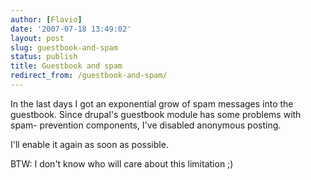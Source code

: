 ```yaml
---
author: [Flavio]
date: '2007-07-18 13:49:02'
layout: post
slug: guestbook-and-spam
status: publish
title: Guestbook and spam
redirect_from: /guestbook-and-spam/
---
```


In the last days I got an exponential grow of spam messages into the
guestbook. Since drupal's guestbook module has some problems with spam-
prevention components, I've disabled anonymous posting.

I'll enable it again as soon as possible.

BTW: I don't know who will care about this limitation ;)


